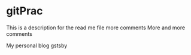 # gitPrac

This is a description for the read me file
more comments
More and more comments

My personal blog gstsby
